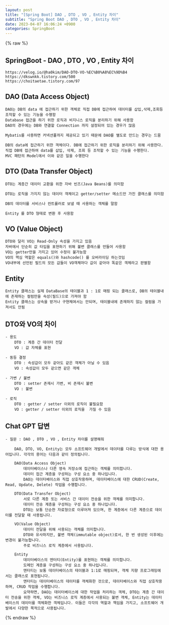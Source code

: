 ```yaml
---  
layout: post  
title: "[Spring Boot] DAO , DTO , VO , Entity 차이"  
subtitle: "Spring Boot DAO , DTO , VO , Entity 차이"  
date: 2023-04-07 16:06:24 +0900  
categories: SpringBoot  
---  
```

{% raw %}  
## SpringBoot - DAO , DTO , VO , Entity 차이  
	https://velog.io/@ha0kim/DAO-DTO-VO-%EC%B0%A8%EC%9D%B4  
	https://dkswnkk.tistory.com/500  
	https://choitaetae.tistory.com/97  
  
## DAO (Data Access Object)  
	DAO는 DB의 data 에 접근하기 위한 객체로 직접 DB에 접근하여 데이터를 삽입,삭제,조회등 조작할 수 있는 기능을 수행함  
	Database 접근을 하기 위한 로직과 비지니스 로직을 분리하기 위해 사용함  
	DAO의 경우에는 DB와 연결할 Connection 까지 설정되어 있는 경우가 많음  
  
	Mybatis를 사용하면 커넥션풀까지 제공되고 있기 때문에 DAO를 별도로 만드는 경우는 드뭄  
  
	DB의 data에 접근하기 위한 객체이다. DB에 접근하기 위한 로직을 분리하기 위해 사용한다.  
	직접 DB에 접근하여 data를 삽입, 삭제, 조회 등 조작할 수 있는 기능을 수행한다.  
	MVC 패턴의 Model에서 이와 같은 일을 수행한다  
  
## DTO (Data Transfer Object)  
	DTO는 계층간 데이터 교환을 위한 자바 빈즈(Java Beans)를 의미함  
  
	DTO는 로직을 가지지 않는 데이터 객체이고 getter/setter 메소드만 가진 클래스를 의미함  
  
	DB의 데이터를 서비스나 컨트롤러로 보낼 때 사용하는 객체를 말함  
  
	Entity 를 DTO 형태로 변환 후 사용함  
  
## VO (Value Object)  
	DTO와 달리 VO는 Read-Only 속성을 가지고 있음  
	자바에서 단순히 값 타입을 표현하기 위해 불변 클래스를 만들어 사용함  
	VO는 getter만을 가지고 있어 수정이 불가능함  
	VO의 핵심 역할은 equals()와 hashcode() 를 오버라이딩 하는것임  
	VO내부에 선언된 필드의 모든 값들이 VO객체마다 값이 같아야 똑같은 객체라고 판별함  
  
## Entity  
  
	Entity 클래스는 실제 DataBase의 테이블과 1 : 1로 매핑 되는 클래스로, DB의 테이블내에 존재하는 컬럼만을 속성(필드)으로 가져야 함  
	Entity 클래스는 상속을 받거나 구현체여서는 안되며, 테이블내에 존재하지 않는 컬럼을 가져서도 안됨  
  
## DTO와 VO의 차이  
	- 용도  
		DTO : 계층 간 데이터 전달  
		VO : 값 자체를 표현  
  
	- 동등 결정  
		DTO : 속성값이 모두 같아도 같은 객체가 아닐 수 있음  
		VO : 속성값이 모두 같으면 같은 객체  
  
	- 가변 / 불변  
		DTO : setter 존재시 가변, 비 존재시 불변  
		VO : 불변  
  
	- 로직  
		DTO : getter / setter 이외의 로직이 불필요함  
		VO : getter / setter 이외의 로직을  가질 수 있음  
  
## Chat GPT 답변  
  
	- 질문 : DAO , DTO , VO , Entity 차이를 설명해줘  
  
		DAO, DTO, VO, Entity는 모두 소프트웨어 개발에서 데이터를 다루는 방식에 대한 용어입니다. 각각의 용어는 다음과 같이 정의됩니다.  
  
		DAO(Data Access Object)  
			데이터베이스나 다른 영속 저장소에 접근하는 객체를 의미합니다.  
			데이터 접근 계층을 구성하는 구성 요소 중 하나입니다.  
			DAO는 데이터베이스와 직접 상호작용하며, 데이터베이스에 대한 CRUD(Create, Read, Update, Delete) 작업을 수행합니다.  
  
		DTO(Data Transfer Object)  
			서로 다른 계층 또는 서비스 간 데이터 전송을 위한 객체를 의미합니다.  
			데이터 전송 계층을 구성하는 구성 요소 중 하나입니다.  
			DTO는 보통 단순한 자료형으로 이루어져 있으며, 한 계층에서 다른 계층으로 데이터를 전달할 때 사용됩니다.  
  
		VO(Value Object)  
			데이터 전달을 위해 사용되는 객체를 의미합니다.  
			DTO와 유사하지만, 불변 객체(immutable object)로서, 한 번 생성된 이후에는 변경이 불가능합니다.  
			주로 비즈니스 로직 계층에서 사용됩니다.  
  
		Entity  
			데이터베이스의 엔터티(Entity)를 표현하는 객체를 의미합니다.  
			도메인 계층을 구성하는 구성 요소 중 하나입니다.  
			엔터티는 보통 데이터베이스의 테이블과 1:1로 매핑되며, 객체 지향 프로그래밍에서는 클래스로 표현됩니다.  
			엔터티는 데이터베이스의 데이터를 객체화한 것으로, 데이터베이스와 직접 상호작용하며, CRUD 작업을 수행합니다.  
			요약하면, DAO는 데이터베이스에 대한 작업을 처리하는 객체, DTO는 계층 간 데이터 전송을 위한 객체, VO는 비즈니스 로직 계층에서 사용되는 불변 객체, Entity는 데이터베이스의 데이터를 객체화한 객체입니다. 이들은 각각의 역할과 책임을 가지고, 소프트웨어 개발에서 다양한 목적으로 사용됩니다.  
  
{% endraw %}